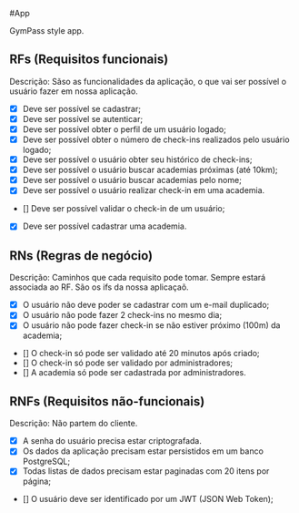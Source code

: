 #App

GymPass style app.

## RFs (Requisitos funcionais)
Descrição: Sãso as funcionalidades da aplicação, o que vai ser possível o usuário fazer em nossa aplicação.

- [x] Deve ser possível se cadastrar;
- [x] Deve ser possível se autenticar;
- [x] Deve ser possível obter o perfil de um usuário logado;
- [x] Deve ser possível obter o número de check-ins realizados pelo usuário logado;
- [x] Deve ser possível o usuário obter seu histórico de check-ins;
- [x] Deve ser possível o usuário buscar academias próximas (até 10km);
- [x] Deve ser possível o usuário buscar academias pelo nome;
- [x] Deve ser possível o usuário realizar check-in em uma academia.
- [] Deve ser possível validar o check-in de um usuário;
- [x] Deve ser possível cadastrar uma academia.


## RNs (Regras de negócio)
Descrição: Caminhos que cada requisito pode tomar. Sempre estará associada ao RF. São os ifs da nossa aplicaçaõ.

- [x] O usuário não deve poder se cadastrar com um e-mail duplicado;
- [x] O usuário não pode fazer 2 check-ins no mesmo dia;
- [x] O usuário não pode fazer check-in se não estiver próximo (100m) da academia;
- [] O check-in só pode ser validado até 20 minutos após criado;
- [] O check-in só pode ser validado por administradores;
- [] A academia só pode ser cadastrada por administradores.


## RNFs (Requisitos não-funcionais)
Descrição: Não partem do cliente.

- [x] A senha do usuário precisa estar criptografada.
- [x] Os dados da aplicação precisam estar persistidos em um banco PostgreSQL;
- [x] Todas listas de dados precisam estar paginadas com 20 itens por página; 
- [] O usuário deve ser identificado por um JWT (JSON Web Token);